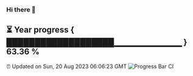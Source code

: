 ### Hi there 👋
⏳ Year progress { ███████████████████▁▁▁▁▁▁▁▁▁▁▁ } 63.36 %
---
⏰ Updated on Sun, 20 Aug 2023 06:06:23 GMT
![Progress Bar CI](https://github.com/Moyi321/Moyi321/workflows/Progress%20Bar%20CI/badge.svg)
